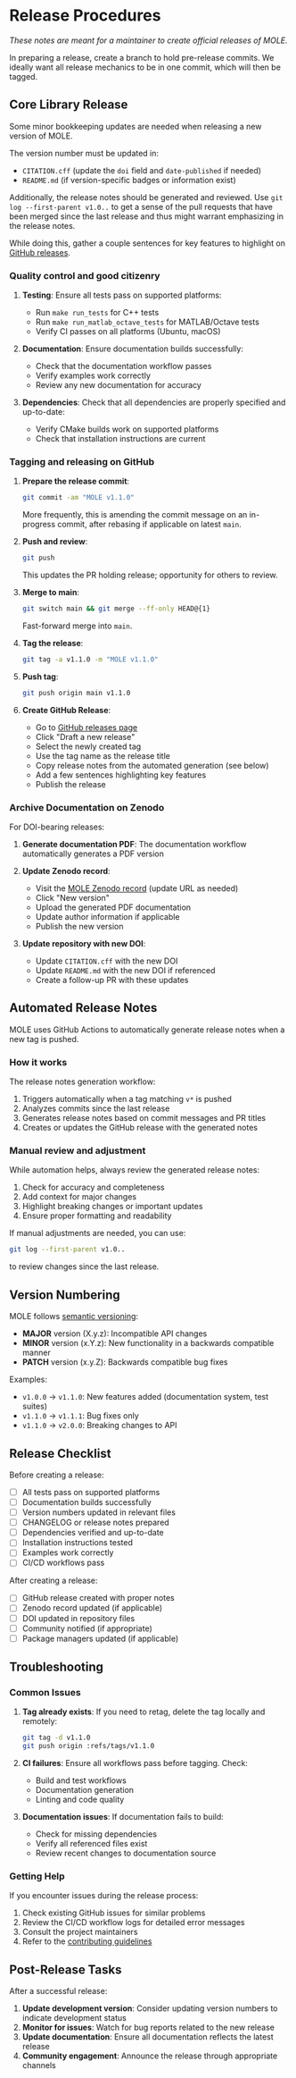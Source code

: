 # Release Procedures

*These notes are meant for a maintainer to create official releases of MOLE.*

In preparing a release, create a branch to hold pre-release commits.
We ideally want all release mechanics to be in one commit, which will then be tagged.

## Core Library Release

Some minor bookkeeping updates are needed when releasing a new version of MOLE.

The version number must be updated in:

* `CITATION.cff` (update the `doi` field and `date-published` if needed)
* `README.md` (if version-specific badges or information exist)

Additionally, the release notes should be generated and reviewed.
Use `git log --first-parent v1.0..` to get a sense of the pull requests that have been merged since the last release and thus might warrant emphasizing in the release notes.

While doing this, gather a couple sentences for key features to highlight on [GitHub releases](https://github.com/csrc-sdsu/mole/releases).

### Quality control and good citizenry

1. **Testing**: Ensure all tests pass on supported platforms:
   - Run `make run_tests` for C++ tests
   - Run `make run_matlab_octave_tests` for MATLAB/Octave tests
   - Verify CI passes on all platforms (Ubuntu, macOS)

2. **Documentation**: Ensure documentation builds successfully:
   - Check that the documentation workflow passes
   - Verify examples work correctly
   - Review any new documentation for accuracy

3. **Dependencies**: Check that all dependencies are properly specified and up-to-date:
   - Verify CMake builds work on supported platforms
   - Check that installation instructions are current

### Tagging and releasing on GitHub

1. **Prepare the release commit**:
   ```bash
   git commit -am "MOLE v1.1.0"
   ```
   More frequently, this is amending the commit message on an in-progress commit, after rebasing if applicable on latest `main`.

2. **Push and review**: 
   ```bash
   git push
   ```
   This updates the PR holding release; opportunity for others to review.

3. **Merge to main**:
   ```bash
   git switch main && git merge --ff-only HEAD@{1}
   ```
   Fast-forward merge into `main`.

4. **Tag the release**:
   ```bash
   git tag -a v1.1.0 -m "MOLE v1.1.0"
   ```

5. **Push tag**:
   ```bash
   git push origin main v1.1.0
   ```

6. **Create GitHub Release**:
   - Go to [GitHub releases page](https://github.com/csrc-sdsu/mole/releases)
   - Click "Draft a new release"
   - Select the newly created tag
   - Use the tag name as the release title
   - Copy release notes from the automated generation (see below)
   - Add a few sentences highlighting key features
   - Publish the release

### Archive Documentation on Zenodo

For DOI-bearing releases:

1. **Generate documentation PDF**: The documentation workflow automatically generates a PDF version
2. **Update Zenodo record**: 
   - Visit the [MOLE Zenodo record](https://zenodo.org/records/16898575) (update URL as needed)
   - Click "New version"
   - Upload the generated PDF documentation
   - Update author information if applicable
   - Publish the new version

3. **Update repository with new DOI**:
   - Update `CITATION.cff` with the new DOI
   - Update `README.md` with the new DOI if referenced
   - Create a follow-up PR with these updates

## Automated Release Notes

MOLE uses GitHub Actions to automatically generate release notes when a new tag is pushed.

### How it works

The release notes generation workflow:
1. Triggers automatically when a tag matching `v*` is pushed
2. Analyzes commits since the last release
3. Generates release notes based on commit messages and PR titles
4. Creates or updates the GitHub release with the generated notes

### Manual review and adjustment

While automation helps, always review the generated release notes:
1. Check for accuracy and completeness
2. Add context for major changes
3. Highlight breaking changes or important updates
4. Ensure proper formatting and readability

If manual adjustments are needed, you can use:
```bash
git log --first-parent v1.0..
```
to review changes since the last release.

## Version Numbering

MOLE follows [semantic versioning](https://semver.org/):

- **MAJOR** version (X.y.z): Incompatible API changes
- **MINOR** version (x.Y.z): New functionality in a backwards compatible manner  
- **PATCH** version (x.y.Z): Backwards compatible bug fixes

Examples:
- `v1.0.0` → `v1.1.0`: New features added (documentation system, test suites)
- `v1.1.0` → `v1.1.1`: Bug fixes only
- `v1.1.0` → `v2.0.0`: Breaking changes to API

## Release Checklist

Before creating a release:

- [ ] All tests pass on supported platforms
- [ ] Documentation builds successfully
- [ ] Version numbers updated in relevant files
- [ ] CHANGELOG or release notes prepared
- [ ] Dependencies verified and up-to-date
- [ ] Installation instructions tested
- [ ] Examples work correctly
- [ ] CI/CD workflows pass

After creating a release:

- [ ] GitHub release created with proper notes
- [ ] Zenodo record updated (if applicable)
- [ ] DOI updated in repository files
- [ ] Community notified (if appropriate)
- [ ] Package managers updated (if applicable)

## Troubleshooting

### Common Issues

1. **Tag already exists**: If you need to retag, delete the tag locally and remotely:
   ```bash
   git tag -d v1.1.0
   git push origin :refs/tags/v1.1.0
   ```

2. **CI failures**: Ensure all workflows pass before tagging. Check:
   - Build and test workflows
   - Documentation generation
   - Linting and code quality

3. **Documentation issues**: If documentation fails to build:
   - Check for missing dependencies
   - Verify all referenced files exist
   - Review recent changes to documentation source

### Getting Help

If you encounter issues during the release process:
1. Check existing GitHub issues for similar problems
2. Review the CI/CD workflow logs for detailed error messages
3. Consult the project maintainers
4. Refer to the [contributing guidelines](CONTRIBUTING.md)

## Post-Release Tasks

After a successful release:

1. **Update development version**: Consider updating version numbers to indicate development status
2. **Monitor for issues**: Watch for bug reports related to the new release
3. **Update documentation**: Ensure all documentation reflects the latest release
4. **Community engagement**: Announce the release through appropriate channels
